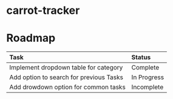 # carrot-tracker

# Roadmap
| Task                                                       | Status                              |
|:-----------------------------------------------------------|:------------------------------------|
| Implement dropdown table for category                      | Complete                            |
| Add option to search for previous Tasks                    | In Progress                         |
| Add drowdown option for common tasks                       | Incomplete                          |
